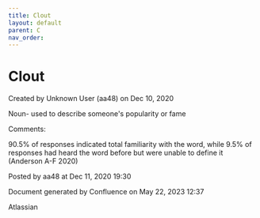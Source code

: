 ```yaml
---
title: Clout
layout: default
parent: C
nav_order:
---
```


# Clout

Created by  Unknown User (aa48) on Dec 10, 2020

Noun- used to describe someone's popularity or fame

Comments:

90.5% of responses indicated total familiarity with the word, while 9.5% of responses had heard the word before but were unable to define it (Anderson A-F 2020)

Posted by aa48 at Dec 11, 2020 19:30

Document generated by Confluence on May 22, 2023 12:37

Atlassian
